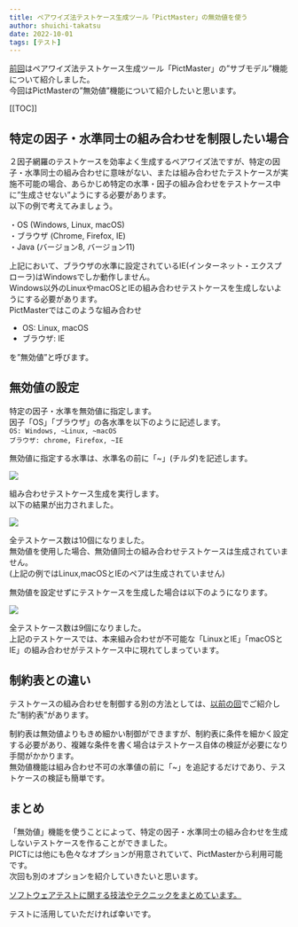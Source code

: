 ```yaml
---
title: ペアワイズ法テストケース生成ツール「PictMaster」の無効値を使う
author: shuichi-takatsu
date: 2022-10-01
tags: [テスト]
---
```


[前回](/blogs/2022/09/11/pictmaster-submodel-option/)はペアワイズ法テストケース生成ツール「PictMaster」の”サブモデル”機能について紹介しました。  
今回はPictMasterの”無効値”機能について紹介したいと思います。

[[TOC]]

## 特定の因子・水準同士の組み合わせを制限したい場合

２因子網羅のテストケースを効率よく生成するペアワイズ法ですが、特定の因子・水準同士の組み合わせに意味がない、または組み合わせたテストケースが実施不可能の場合、あらかじめ特定の水準・因子の組み合わせをテストケース中に”生成させない”ようにする必要があります。  
以下の例で考えてみましょう。  

・OS (Windows, Linux, macOS)  
・ブラウザ (Chrome, Firefox, IE)  
・Java (バージョン8, バージョン11)  

上記において、ブラウザの水準に設定されているIE(インターネット・エクスプローラ)はWindowsでしか動作しません。  
Windows以外のLinuxやmacOSとIEの組み合わせテストケースを生成しないようにする必要があります。  
PictMasterではこのような組み合わせ  
- OS: Linux, macOS
- ブラウザ: IE

を”無効値”と呼びます。

## 無効値の設定

特定の因子・水準を無効値に指定します。  
因子「OS」「ブラウザ」の各水準を以下のように記述します。  
`OS: Windows, ~Linux, ~macOS`  
`ブラウザ: chrome, Firefox, ~IE`  

無効値に指定する水準は、水準名の前に「~」(チルダ)を記述します。

![](https://gyazo.com/e71cfb59c00fe1efe8528c7201e6801b.png)

組み合わせテストケース生成を実行します。  
以下の結果が出力されました。

![](https://gyazo.com/e2e10aaa4b1fd2c828e7d6766faa0446.png)

全テストケース数は10個になりました。  
無効値を使用した場合、無効値同士の組み合わせテストケースは生成されていません。  
(上記の例ではLinux,macOSとIEのペアは生成されていません)  

無効値を設定せずにテストケースを生成した場合は以下のようになります。

![](https://gyazo.com/edbe7971b51b1ebb8ca5c128ce914e08.png)

全テストケース数は9個になりました。  
上記のテストケースでは、本来組み合わせが不可能な「LinuxとIE」「macOSとIE」の組み合わせがテストケース中に現れてしまっています。  

## 制約表との違い

テストケースの組み合わせを制御する別の方法としては、[以前の回](/blogs/2022/08/01/pictmaster-constraint-option/)でご紹介した”制約表”があります。  

制約表は無効値よりもきめ細かい制御ができますが、制約表に条件を細かく設定する必要があり、複雑な条件を書く場合はテストケース自体の検証が必要になり手間がかかります。  
無効値機能は組み合わせ不可の水準値の前に「~」を追記するだけであり、テストケースの検証も簡単です。

## まとめ

「無効値」機能を使うことによって、特定の因子・水準同士の組み合わせを生成しないテストケースを作ることができました。  
PICTには他にも色々なオプションが用意されていて、PictMasterから利用可能です。  
次回も別のオプションを紹介していきたいと思います。

[ソフトウェアテストに関する技法やテクニックをまとめています。](/testing/)

テストに活用していただければ幸いです。
